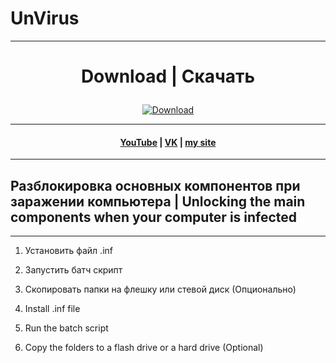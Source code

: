 # UnVirus
***
# <p align="center">Download | Скачать</p>
<p align="center">
  <a href="https://github.com/milesthon/UnVirus/archive/refs/heads/main.zip">
    <img src="https://img.shields.io/badge/Download-green?style=for-the-badge" alt="Download">
  </a>
</p>

***
<h4 align="center"> <a href="https://www.youtube.com/channel/UCy2JxQdX8dT2Tbj4ykUkqFw">YouTube</a> | <a href="https://VK.com/id180544766">VK</a> | <a href="https://milesthon.github.io">my site</a> </h4>

***
## Разблокировка основных компонентов при заражении компьютера | Unlocking the main components when your computer is infected

***

1. Установить файл .inf
2. Запустить батч скрипт
3. Скопировать папки на флешку или стевой диск (Опционально)


1. Install .inf file
2. Run the batch script
3. Copy the folders to a flash drive or a hard drive (Optional)
